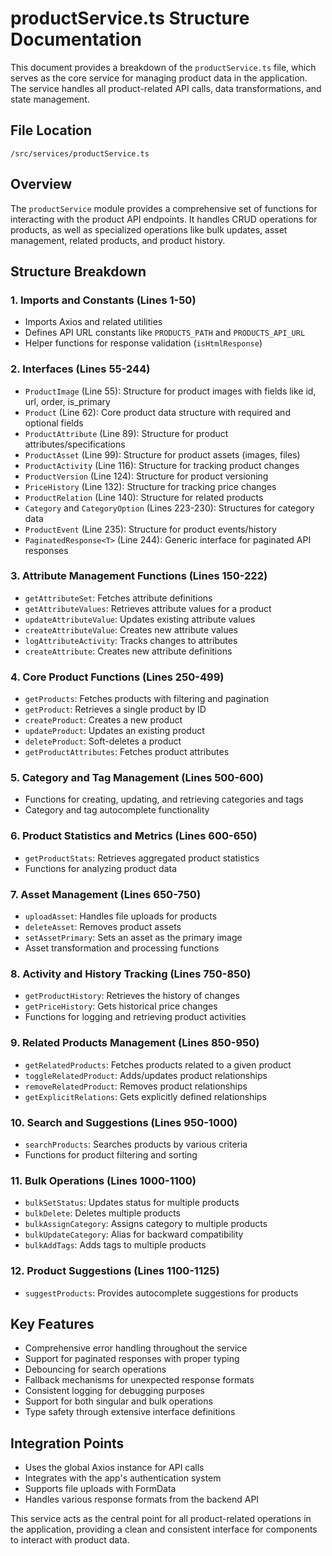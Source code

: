 # productService.ts Structure Documentation

This document provides a breakdown of the `productService.ts` file, which serves as the core service for managing product data in the application. The service handles all product-related API calls, data transformations, and state management.

## File Location
`/src/services/productService.ts`

## Overview
The `productService` module provides a comprehensive set of functions for interacting with the product API endpoints. It handles CRUD operations for products, as well as specialized operations like bulk updates, asset management, related products, and product history.

## Structure Breakdown

### 1. Imports and Constants (Lines 1-50)
- Imports Axios and related utilities
- Defines API URL constants like `PRODUCTS_PATH` and `PRODUCTS_API_URL`
- Helper functions for response validation (`isHtmlResponse`)

### 2. Interfaces (Lines 55-244)
- `ProductImage` (Line 55): Structure for product images with fields like id, url, order, is_primary
- `Product` (Line 62): Core product data structure with required and optional fields
- `ProductAttribute` (Line 89): Structure for product attributes/specifications
- `ProductAsset` (Line 99): Structure for product assets (images, files)
- `ProductActivity` (Line 116): Structure for tracking product changes
- `ProductVersion` (Line 124): Structure for product versioning
- `PriceHistory` (Line 132): Structure for tracking price changes
- `ProductRelation` (Line 140): Structure for related products
- `Category` and `CategoryOption` (Lines 223-230): Structures for category data
- `ProductEvent` (Line 235): Structure for product events/history
- `PaginatedResponse<T>` (Line 244): Generic interface for paginated API responses

### 3. Attribute Management Functions (Lines 150-222)
- `getAttributeSet`: Fetches attribute definitions
- `getAttributeValues`: Retrieves attribute values for a product
- `updateAttributeValue`: Updates existing attribute values
- `createAttributeValue`: Creates new attribute values
- `logAttributeActivity`: Tracks changes to attributes
- `createAttribute`: Creates new attribute definitions

### 4. Core Product Functions (Lines 250-499)
- `getProducts`: Fetches products with filtering and pagination
- `getProduct`: Retrieves a single product by ID
- `createProduct`: Creates a new product
- `updateProduct`: Updates an existing product
- `deleteProduct`: Soft-deletes a product
- `getProductAttributes`: Fetches product attributes

### 5. Category and Tag Management (Lines 500-600)
- Functions for creating, updating, and retrieving categories and tags
- Category and tag autocomplete functionality

### 6. Product Statistics and Metrics (Lines 600-650)
- `getProductStats`: Retrieves aggregated product statistics
- Functions for analyzing product data

### 7. Asset Management (Lines 650-750)
- `uploadAsset`: Handles file uploads for products
- `deleteAsset`: Removes product assets
- `setAssetPrimary`: Sets an asset as the primary image
- Asset transformation and processing functions

### 8. Activity and History Tracking (Lines 750-850)
- `getProductHistory`: Retrieves the history of changes
- `getPriceHistory`: Gets historical price changes
- Functions for logging and retrieving product activities

### 9. Related Products Management (Lines 850-950)
- `getRelatedProducts`: Fetches products related to a given product
- `toggleRelatedProduct`: Adds/updates product relationships
- `removeRelatedProduct`: Removes product relationships
- `getExplicitRelations`: Gets explicitly defined relationships

### 10. Search and Suggestions (Lines 950-1000)
- `searchProducts`: Searches products by various criteria
- Functions for product filtering and sorting

### 11. Bulk Operations (Lines 1000-1100)
- `bulkSetStatus`: Updates status for multiple products
- `bulkDelete`: Deletes multiple products
- `bulkAssignCategory`: Assigns category to multiple products
- `bulkUpdateCategory`: Alias for backward compatibility
- `bulkAddTags`: Adds tags to multiple products

### 12. Product Suggestions (Lines 1100-1125)
- `suggestProducts`: Provides autocomplete suggestions for products

## Key Features
- Comprehensive error handling throughout the service
- Support for paginated responses with proper typing
- Debouncing for search operations
- Fallback mechanisms for unexpected response formats
- Consistent logging for debugging purposes
- Support for both singular and bulk operations
- Type safety through extensive interface definitions

## Integration Points
- Uses the global Axios instance for API calls
- Integrates with the app's authentication system
- Supports file uploads with FormData
- Handles various response formats from the backend API

This service acts as the central point for all product-related operations in the application, providing a clean and consistent interface for components to interact with product data. 